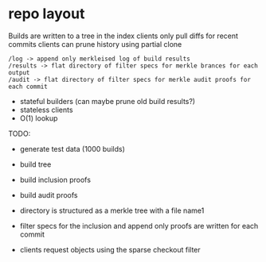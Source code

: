 # repo layout

Builds are written to a tree in the index
clients only pull diffs for recent commits
clients can prune history using partial clone

```
/log -> append only merkleised log of build results
/results -> flat directory of filter specs for merkle brances for each output
/audit -> flat directory of filter specs for merkle audit proofs for each commit
```

- stateful builders (can maybe prune old build results?)
- stateless clients
- O(1) lookup

TODO:

- generate test data (1000 builds)
- build tree
- build inclusion proofs
- build audit proofs

- directory is structured as a merkle tree with a file name1
- filter specs for the inclusion and append only proofs are written for each commit
- clients request objects using the sparse checkout filter


